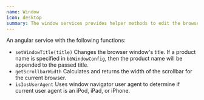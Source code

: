 ```yaml
---
name: Window
icon: desktop
summary: The window services provides helper methods to edit the browser’s window title and to obtain the browser’s scrollbar width.
---
```


An angular service with the following functions:

  - `setWindowTitle(title)` Changes the browser window's title. If a product name is specified in `bbWindowConfig`, then the product name will be appended to the passed title.
  - `getScrollbarWidth` Calculates and returns the width of the scrollbar for the current browser.
  - `isIosUserAgent` Uses window navigator user agent to determine if current user agent is an iPod, iPad, or iPhone.